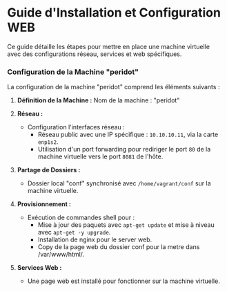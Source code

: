 # Guide d'Installation et Configuration WEB

Ce guide détaille les étapes pour mettre en place une machine virtuelle avec des configurations réseau, services et web spécifiques.

### Configuration de la Machine "peridot"

La configuration de la machine "peridot" comprend les éléments suivants :

1. **Définition de la Machine :** Nom de la machine : "peridot"
2. **Réseau :**
	- Configuration l'interfaces réseau :
     	- Réseau public avec une IP spécifique : `10.10.10.11`, via la carte `enp1s2`.
     	- Utilisation d'un port forwarding pour rediriger le port `80` de la machine virtuelle vers le port `8081` de l'hôte.
3. **Partage de Dossiers :**
   	- Dossier local "conf" synchronisé avec `/home/vagrant/conf` sur la machine virtuelle.
4. **Provisionnement :**
   	- Exécution de commandes shell pour :
     	- Mise à jour des paquets avec `apt-get update` et mise à niveau avec `apt-get -y upgrade`.
     	- Installation de nginx pour le server web.
     	- Copy de la page web du dossier conf pour la metre dans /var/www/html/.

5. **Services Web :**
   - Une page web est installé pour fonctionner sur la machine virtuelle.
